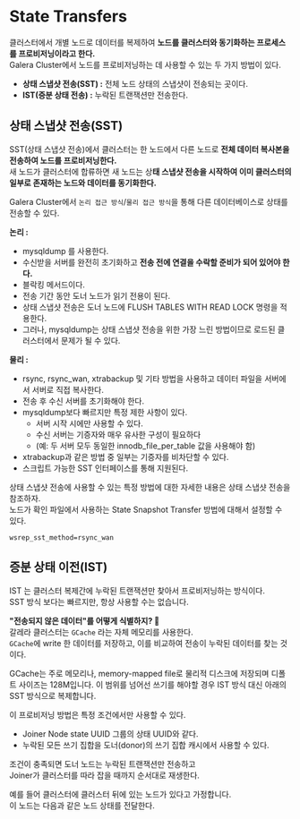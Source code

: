# State Transfers
       
클러스터에서 개별 노드로 데이터를 복제하여 **노드를 클러스터와 동기화하는 프로세스를 프로비저닝이라고 한다.**        
Galera Cluster에서 노드를 프로비저닝하는 데 사용할 수 있는 두 가지 방법이 있다.     
   
* **상태 스냅샷 전송(SST) :** 전체 노드 상태의 스냅샷이 전송되는 곳이다.     
* **IST(증분 상태 전송) :** 누락된 트랜잭션만 전송한다.        

## 상태 스냅샷 전송(SST)
   
SST(상태 스냅샷 전송)에서 클러스터는 한 노드에서 다른 노드로 **전체 데이터 복사본을 전송하여 노드를 프로비저닝한다.**             
새 노드가 클러스터에 합류하면 새 노드는 상**태 스냅샷 전송을 시작하여 이미 클러스터의 일부로 존재하는 노드와 데이터를 동기화한다.**        
  
Galera Cluster에서 `논리 접근 방식`/`물리 접근 방식`을 통해 다른 데이터베이스로 상태를 전송할 수 있다.    
          
**논리 :**             
* mysqldump 를 사용한다.     
* 수신받을 서버를 완전히 초기화하고 **전송 전에 연결을 수락할 준비가 되어 있어야 한다.**          
* 블락킹 메서드이다.    
* 전송 기간 동안 도너 노드가 읽기 전용이 된다.      
* 상태 스냅샷 전송은 도너 노드에 FLUSH TABLES WITH READ LOCK 명령을 적용한다.   
* 그러나, mysqldump는 상태 스냅샷 전송을 위한 가장 느린 방법이므로 로드된 클러스터에서 문제가 될 수 있다.   

**물리 :**   
* rsync, rsync_wan, xtrabackup 및 기타 방법을 사용하고 데이터 파일을 서버에서 서버로 직접 복사한다.      
* 전송 후 수신 서버를 초기화해야 한다.       
* mysqldump보다 빠르지만 특정 제한 사항이 있다.    
    * 서버 시작 시에만 사용할 수 있다.   
    * 수신 서버는 기증자와 매우 유사한 구성이 필요하다   
    * (예: 두 서버 모두 동일한 innodb_file_per_table 값을 사용해야 함)    
* xtrabackup과 같은 방법 중 일부는 기증자를 비차단할 수 있다.    
* 스크립트 가능한 SST 인터페이스를 통해 지원된다.   

상태 스냅샷 전송에 사용할 수 있는 특정 방법에 대한 자세한 내용은 상태 스냅샷 전송을 참조하자.        
노드가 확인 파일에서 사용하는 State Snapshot Transfer 방법에 대해서 설정할 수 있다.        
  
```
wsrep_sst_method=rsync_wan
```

## 증분 상태 이전(IST)

IST 는 클러스터 복제간에 누락된 트랜잭션만 찾아서 프로비저닝하는 방식이다.   
SST 방식 보다는 빠르지만, 항상 사용할 수는 없습니다.
      
**"전송되지 않은 데이터"를 어떻게 식별하지? 🤔**         
갈레라 클러스터는 `GCache` 라는 자체 메모리를 사용한다.      
`GCache`에 write 한 데이터를 저장하고, 이를 비교하여 전송이 누락된 데이터를 찾는 것이다.   

 
GCache는 주로 메모리나, memory-mapped file로 물리적 디스크에 저장되며 디폴트 사이즈는 128M입니다.
이 범위를 넘어선 쓰기를 해야할 경우 IST 방식 대신 아래의 SST 방식으로 복제합니다.   

 




이 프로비저닝 방법은 특정 조건에서만 사용할 수 있다.   

* Joiner Node state UUID 그룹의 상태 UUID와 같다.
* 누락된 모든 쓰기 집합을 도너(donor)의 쓰기 집합 캐시에서 사용할 수 있다.  

조건이 충족되면 도너 노드는 누락된 트랜잭션만 전송하고  
Joiner가 클러스터를 따라 잡을 때까지 순서대로 재생한다.  

예를 들어 클러스터에 클러스터 뒤에 있는 노드가 있다고 가정합니다.   
이 노드는 다음과 같은 노드 상태를 전달한다.  

 


